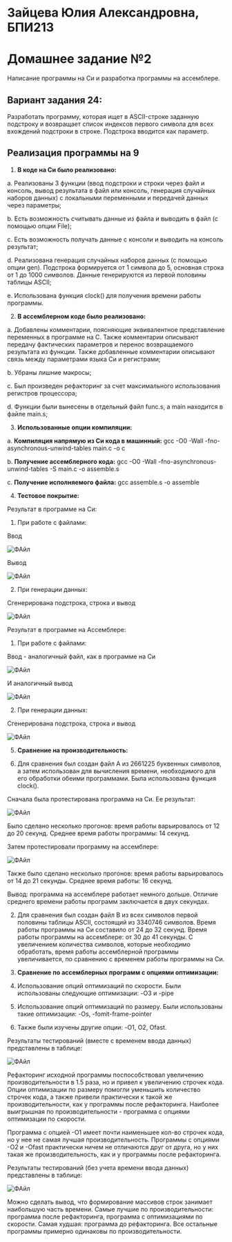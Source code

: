 # Зайцева Юлия Александровна, БПИ213

# Домашнее задание №2
Написание программы на Си и разработка программы на ассемблере.

## Вариант задания 24: 
Разработать программу, которая ищет в ASCII-строке заданную подстроку и возвращает список индексов первого символа для всех вхождений подстроки в строке. Подстрока вводится как параметр.


## Реализация программы на 9
1. **В коде на Си было реализовано:** 

a. Реализованы 3 функции (ввод подстроки и строки через файл и консоль, вывод результата в файл или консоль, генерация случайных наборов данных) с локальными переменными и передачей данных через параметры;

b. Есть возможность считывать данные из файла и выводить в файл (с помощью опции File);

c. Есть возможность получать данные с консоли и выводить на консоль результат;

d. Реализована генерация случайных наборов данных (с помощью опции gen). Подстрока формируется от 1 символа до 5, основная строка от 1 до 1000 символов. Данные генерируются из первой половины таблицы ASCII;

e. Использована функция clock() для получения времени работы программы.


2. **В ассемблерном коде было реализовано:** 

a. Добавлены комментарии, поясняющие эквивалентное представление переменных в программе на C. Также комментарии описывают передачу фактических параметров и перенос возвращаемого результата из функции. Также добавленные комментарии описывают связь между параметрами языка Си и регистрами;

b. Убраны лишние макросы;

c. Был произведен рефакторинг за счет максимального использования регистров процессора;

d. Функции были вынесены в отдельный файл func.s, а main находится в файле main.s;

3. **Использованные опции компиляции:** 

a. **Компиляция напрямую из Си кода в машинный:** gcc -O0 -Wall -fno-asynchronous-unwind-tables main.c -o c

b. **Получение ассемблерного кода:** gcc -O0 -Wall -fno-asynchronous-unwind-tables -S main.c -o assemble.s

c. **Получение исполняемого файла:** gcc assemble.s -o assemble

4. **Тестовое покрытие:** 

Результат в программе на Си:

1. При работе с файлами:

Ввод

![ФАйл](https://user-images.githubusercontent.com/97798186/200024909-dd794c28-111b-4cf5-b1b8-965c27ac5d89.jpg)

Вывод

![ФАйл](https://user-images.githubusercontent.com/97798186/200025062-fa74dea5-a5cf-43e2-afeb-fd42815ef711.jpg)

2. При генерации данных:

Сгенерирована подстрока, строка и вывод

![ФАйл](https://user-images.githubusercontent.com/97798186/200025767-18a753a0-3536-47da-8fa0-5ef99471f34e.jpg)

Результат в программе на Ассемблере:

1. При работе с файлами:

Ввод - аналогичный файл, как в программе на Си

![ФАйл](https://user-images.githubusercontent.com/97798186/200024909-dd794c28-111b-4cf5-b1b8-965c27ac5d89.jpg)

И аналогичный вывод

![ФАйл](https://user-images.githubusercontent.com/97798186/200025062-fa74dea5-a5cf-43e2-afeb-fd42815ef711.jpg)

2. При генерации данных:

Сгенерирована подстрока, строка и вывод

![ФАйл](https://user-images.githubusercontent.com/97798186/200028817-9addb63a-d108-445d-b235-b25bb2b06461.jpg)

5. **Сравнение на производительность:** 

1. Для сравнения был создан файл А из 2661225 буквенных символов, а затем использован для вычисления времени, необходимого для его обработки обеими программами. Была использована функция clock().

Сначала была протестирована программа на Си. Ее результат:

![ФАйл](https://user-images.githubusercontent.com/97798186/200031330-19e4289f-903f-421a-bb75-06ecd45a2f43.jpg)

Было сделано несколько прогонов: время работы варьировалось от 12 до 20 секунд. Среднее время работы программы: 14 секунд.

Затем протестировали программу на ассемблере:

![ФАйл](https://user-images.githubusercontent.com/97798186/200031504-b4ff7b4c-3e08-4158-a71c-40373697020c.jpg)

Также было сделано несколько прогонов: время работы варьировалось от 14 до 21 секунды. Среднее время работы: 16 секунд.

Вывод: программа на ассемблере работает немного дольше. Отличие среднего времени работы программ заключается в двух секундах.

2. Для сравнения был создан файл B из всех символов первой половины таблицы ASCII, состоящий из 3340746 символов. Время работы программы на Си составило от 24 до 32 секунд. Время работы программы на ассемблере: от 30 до 41 секунды. С увеличением количества символов, которые необходимо обработать, время работы ассемблерной программы увеличивается, по сравнению с временем работы программы на Си.

6. **Сравнение по ассемблерных программ с опциями оптимизации:** 

1. Использование опций оптимизаций по скорости. Были использованы следующие оптимизации: -O3 и -pipe

2. Использование опций оптимизаций по размеру. Были использованы такие оптимизации: -Os, -fomit-frame-pointer

3. Также были изучены другие опции: -O1, O2, Ofast.

Результаты тестирований (вместе с временем ввода данных) представлены в таблице:

![ФАйл](https://user-images.githubusercontent.com/97798186/200049156-246d6df0-a6bf-4822-9ae2-9198e618450c.jpg)

Рефакторинг исходной программы поспособствовал увеличению производительности в 1.5 раза, но и привел к увеличению строчек кода. Опции оптимизации по размеру помогли уменьшить количество строчек кода, а также привели практически к такой же производительности, как у программы после рефакторинга. Наиболее выигрышная по производительности - программа с опциями оптимизации по скорости.

Программа с опцией -О1 имеет почти наименьшее кол-во строчек кода, но у нее не самая лучшая производительность. Программы с опциями -О2 и -Оfast практически ничем не отличаются друг от друга, но у них такая же производительность, как и у программы после рефакторинга.

Результаты тестирований (без учета времени ввода данных) представлены в таблице:

![ФАйл](https://user-images.githubusercontent.com/97798186/200055262-5c84b5f1-2e99-49e1-afb7-357dbb3c6a59.jpg)

Можно сделать вывод, что формирование массивов строк занимает наибольшую часть времени. Самые лучшие по производительности: программа после рефакторинга, программа с оптимизациями по скорости. Самая худшая: программа до рефакторинга. Все остальные программы примерно одинаковы по производительности.
